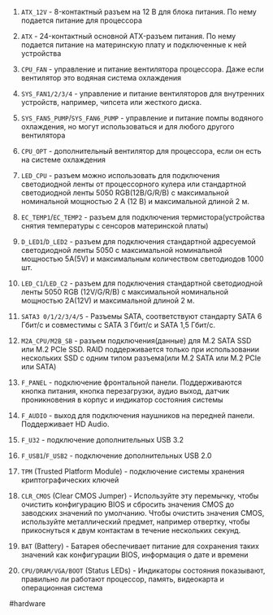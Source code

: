 1) `ATX_12V` - 8-контактный разъем на 12 В для блока питания. По нему подается питание для процессора

2) `ATX` - 24-контактный основной ATX-разъем питания. По нему подается питание на материнскую плату и подключенные к ней устройства

3) `CPU_FAN` - управление и питание вентилятора процессора. Даже если вентилятор это водяная система охлаждения

4) `SYS_FAN1/2/3/4` - управление и питание вентиляторов для внутренних устройств, например, чипсета или жесткого диска.

5) `SYS_FAN5_PUMP`/`SYS_FAN6_PUMP` - управление и питание помпы водяного охлаждения, но могут использоваться и для любого другого вентилятора

6) `CPU_OPT` - дополнительный вентилятор для процессора, если он есть на системе охлаждения

7) `LED_CPU` - разъем можно использовать для подключения светодиодной ленты от процессорного кулера или стандартной светодиодной ленты 5050 RGB(12В/G/R/B) с максимальной номинальной мощностью 2 А (12 В) и максимальной длиной 2 м.

8) `EC_TEMP1`/`EC_TEMP2` - разъем для подключения термистора(устройства снятия температуры с сенсоров материнской платы)

9) `D_LED1`/`D_LED2` - разъем для подключения стандартной адресуемой светодиодной ленты 5050 с максимальной номинальной мощностью
5A(5V) и максимальным количеством светодиодов 1000 шт.

10) `LED_C1`/`LED_C2` - разъем для подключения стандартной светодиодной ленты 5050 RGB (12V/G/R/B) с максимальной номинальной мощностью
2A(12V) и максимальной длиной 2 м.

11) `SATA3 0/1/2/3/4/5` - Разъемы SATA, соответствуют стандарту SATA 6 Гбит/с и совместимы с SATA 3 Гбит/с и SATA 1,5 Гбит/с.

12) `M2A_CPU/M2B_SB` - разъем подключения(данные) для M.2 SATA SSD или M.2 PCIe SSD. RAID поддерживается только при использовании нескольких SSD с одним типом разъема(или M.2 SATA или M.2 PCIe или SATA)

13) `F_PANEL` - подключение фронтальной панели. Поддерживаются кнопка питания, кнопка перезагрузки, аудио выход, датчик проникновения в корпус и индикатор состояния системы

14) `F_AUDIO` - выход для подключения наушников на передней панели. Поддерживает HD Audio.

15) `F_U32` - подключение дополнительных USB 3.2

16) `F_USB1`/`F_USB2` - подключение дополнительных USB 2.0

17) `TPM`  (Trusted Platform Module) - подключение системы хранения криптографических ключей

18) `CLR_CMOS` (Clear CMOS Jumper) - Используйте эту перемычку, чтобы очистить конфигурацию BIOS и сбросить значения CMOS до заводских значений по умолчанию. Чтобы очистить значения CMOS, используйте металлический предмет, например отвертку, чтобы прикоснуться к двум контактам в течение нескольких секунд.

19) `BAT` (Battery) - Батарея обеспечивает питание для сохранения таких значений как конфигурации BIOS, информация о дате и времени

20) `CPU/DRAM/VGA/BOOT` (Status LEDs) - Индикаторы состояния показывают, правильно ли работают процессор, память, видеокарта и операционная система

#hardware 